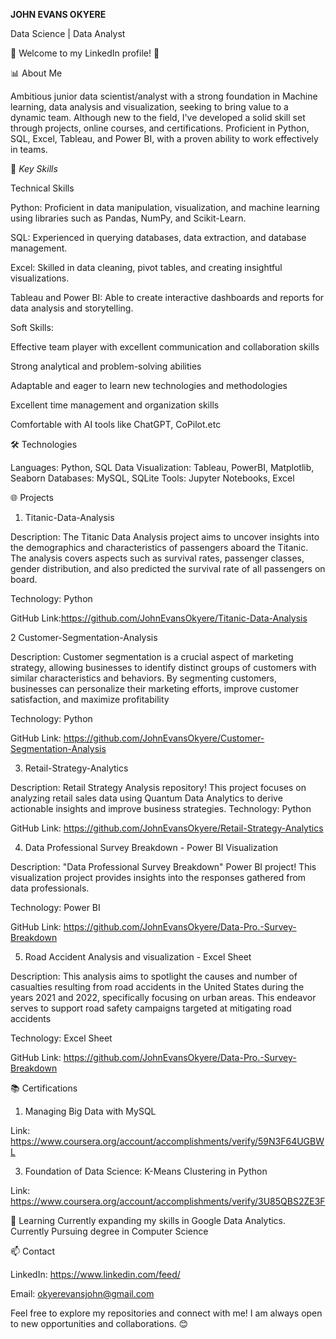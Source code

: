 **JOHN EVANS OKYERE**

Data Science | Data Analyst 

🌟 Welcome to my LinkedIn profile! 🌟

📊 About Me

Ambitious junior data scientist/analyst with a strong foundation in Machine learning, data analysis and visualization, seeking to bring value to a dynamic team.
Although new to the field, I've developed a solid skill set through projects, online courses, and certifications.
Proficient in Python, SQL, Excel, Tableau, and Power BI, with a proven ability to work effectively in teams.

🚀 *Key Skills*

Technical Skills

Python: Proficient in data manipulation, visualization, and machine learning using libraries such as Pandas, NumPy, and Scikit-Learn.

SQL: Experienced in querying databases, data extraction, and database management.

Excel: Skilled in data cleaning, pivot tables, and creating insightful visualizations.

Tableau and Power BI: Able to create interactive dashboards and reports for data analysis and storytelling.

Soft Skills:

Effective team player with excellent communication and collaboration skills

Strong analytical and problem-solving abilities

Adaptable and eager to learn new technologies and methodologies

Excellent time management and organization skills

Comfortable with AI tools like ChatGPT, CoPilot.etc

🛠️ Technologies

Languages: Python, SQL
Data Visualization: Tableau, PowerBI, Matplotlib, Seaborn
Databases: MySQL, SQLite
Tools: Jupyter Notebooks, Excel

🌐 Projects

1. Titanic-Data-Analysis

Description: The Titanic Data Analysis project aims to uncover insights into the demographics and characteristics of passengers aboard the Titanic. The analysis covers aspects such as survival rates, passenger classes, gender distribution, and also predicted the survival rate of all passengers on board.

Technology: Python

GitHub Link:https://github.com/JohnEvansOkyere/Titanic-Data-Analysis

2 Customer-Segmentation-Analysis

Description: Customer segmentation is a crucial aspect of marketing strategy, allowing businesses to identify distinct groups of customers with similar characteristics and behaviors. By segmenting customers, businesses can personalize their marketing efforts, improve customer satisfaction, and maximize profitability

Technology: Python

GitHub Link: https://github.com/JohnEvansOkyere/Customer-Segmentation-Analysis

3. Retail-Strategy-Analytics

Description:  Retail Strategy Analysis repository! This project focuses on analyzing retail sales data using Quantum Data Analytics to derive actionable insights and improve business strategies. 
Technology: Python

GitHub Link: https://github.com/JohnEvansOkyere/Retail-Strategy-Analytics

4. Data Professional Survey Breakdown - Power BI Visualization

Description:  "Data Professional Survey Breakdown" Power BI project! This visualization project provides insights into the responses gathered from data professionals.

Technology: Power BI

GitHub Link: https://github.com/JohnEvansOkyere/Data-Pro.-Survey-Breakdown

5.  Road Accident Analysis and visualization - Excel Sheet

Description: This analysis aims to spotlight the causes and number of casualties resulting from road accidents in the United States during the years 2021 and 2022, specifically focusing on urban areas. This endeavor serves to support road safety campaigns targeted at mitigating road accidents

Technology: Excel Sheet

GitHub Link: https://github.com/JohnEvansOkyere/Data-Pro.-Survey-Breakdown

📚 Certifications

1. Managing Big Data with MySQL

Link: https://www.coursera.org/account/accomplishments/verify/59N3F64UGBWL

3. Foundation of Data Science: K-Means Clustering in Python

Link: https://www.coursera.org/account/accomplishments/verify/3U85QBS2ZE3F

🌱 Learning
Currently expanding my skills in Google Data Analytics.
Currently Pursuing degree in Computer Science


📫 Contact

LinkedIn: https://www.linkedin.com/feed/


Email: okyerevansjohn@gmail.com

Feel free to explore my repositories and connect with me! I am always open to new opportunities and collaborations. 😊

